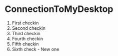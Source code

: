 # ConnectionToMyDesktop

1. First checkin
2. Second checkin
3. Third checkin
4. Fourth checkin
5. Fifth checkin
6. Sixth check - New one
